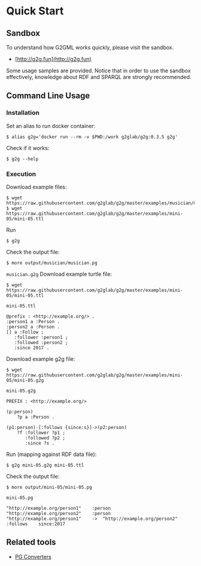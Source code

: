 # Quick Start

## Sandbox

To understand how G2GML works quickly, please visit the sandbox.

* [http://g2g.fun](http://g2g.fun)

Some usage samples are provided.
Notice that in order to use the sandbox effectively, knowledge about RDF and SPARQL are strongly recommended.

## Command Line Usage
### Installation

Set an alias to run docker container:

    $ alias g2g='docker run --rm -v $PWD:/work g2glab/g2g:0.3.5 g2g'

Check if it works:

    $ g2g --help

### Execution

Download example files:

    $ wget https://raw.githubusercontent.com/g2glab/g2g/master/examples/musician/musician.g2g
    $ wget https://raw.githubusercontent.com/g2glab/g2g/master/examples/mini-05/mini-05.ttl

Run 

    $ g2g 

Check the output file:

    $ more output/musician/musician.pg

    
`musician.g2g`
Download example turtle file:

    $ wget https://raw.githubusercontent.com/g2glab/g2g/master/examples/mini-05/mini-05.ttl
    
`mini-05.ttl`
    
    @prefix : <http://example.org/> .
    :person1 a :Person .
    :person2 a :Person .
    [] a :Follow ;
       :follower :person1 ;
       :followed :person2 ;
       :since 2017 .
    
Download example g2g file:

    $ wget https://raw.githubusercontent.com/g2glab/g2g/master/examples/mini-05/mini-05.g2g
    
`mini-05.g2g`

    PREFIX : <http://example.org/>
    
    (p:person)
        ?p a :Person .
    
    (p1:person)-[:follows {since:s}]->(p2:person)
        ?f :follower ?p1 ;
           :followed ?p2 ;
           :since ?s .

Run (mapping against RDF data file):

    $ g2g mini-05.g2g mini-05.ttl

Check the output file:

    $ more output/mini-05/mini-05.pg

`mini-05.pg`

    "http://example.org/person1"	:person
    "http://example.org/person2"	:person
    "http://example.org/person1"	->	"http://example.org/person2"	:follows	since:2017


## Related tools

* [PG Converters](https://g2gml.readthedocs.io/en/latest/contents/pg-converters.html)

